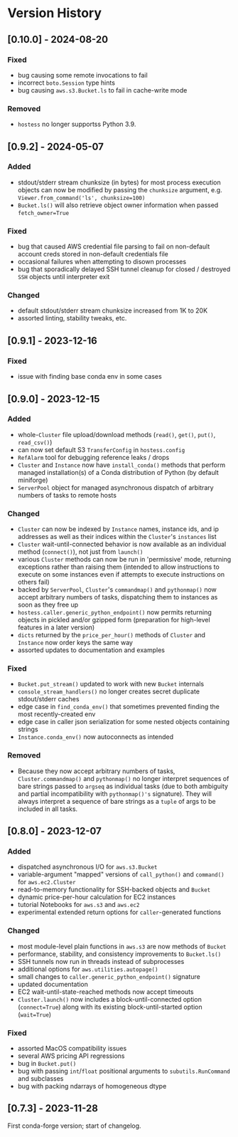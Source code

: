 # Version History

## [0.10.0] - 2024-08-20

### Fixed
- bug causing some remote invocations to fail
- incorrect `boto.Session` type hints
- bug causing `aws.s3.Bucket.ls` to fail in cache-write mode

### Removed
- `hostess` no longer supportss Python 3.9.

## [0.9.2] - 2024-05-07

### Added
- stdout/stderr stream chunksize (in bytes) for most process execution objects 
can now be modified by passing the `chunksize` argument, e.g. 
`Viewer.from_command('ls', chunksize=100)`
- `Bucket.ls()` will also retrieve object owner information when passed 
`fetch_owner=True`

### Fixed
- bug that caused AWS credential file parsing to fail on non-default account
creds stored in non-default credentials file
- occasional failures when attempting to disown processes
- bug that sporadically delayed SSH tunnel cleanup for closed / destroyed 
  `SSH` objects until interpreter exit 

### Changed
- default stdout/stderr stream chunksize increased from 1K to 20K
- assorted linting, stability tweaks, etc.

## [0.9.1] - 2023-12-16
### Fixed

- issue with finding base conda env in some cases

## [0.9.0] - 2023-12-15
### Added

- whole-`Cluster` file upload/download methods (`read()`, `get()`, `put()`, 
`read_csv()`)
- can now set default S3 `TransferConfig` in `hostess.config`
- `RefAlarm` tool for debugging reference leaks / drops
- `Cluster` and `Instance` now have `install_conda()` methods that perform 
managed installation(s) of a Conda distribution of Python (by default miniforge)
- `ServerPool` object for managed asynchronous dispatch of arbitrary numbers 
of tasks to remote hosts

### Changed
- `Cluster` can now be indexed by `Instance` names, instance ids, and ip 
addresses as well as their indices within the `Cluster`'s `instances` list
- `Cluster` wait-until-connected behavior is now available as an individual 
method (`connect()`), not just from `launch()`
- various `Cluster` methods can now be run in 'permissive' mode, returning 
exceptions rather than raising them (intended to allow instructions to execute 
on some instances even if attempts to execute instructions on others fail)
- backed by `ServerPool`, `Cluster`'s `commandmap()` and `pythonmap()` now 
accept arbitrary numbers of tasks, dispatching them to instances as soon as they free up
- `hostess.caller.generic_python_endpoint()` now permits returning objects in 
pickled and/or gzipped form (preparation for high-level features in a later version)
- `dicts` returned by the `price_per_hour()` methods of `Cluster` and `Instance`
now order keys the same way
- assorted updates to documentation and examples

### Fixed
- `Bucket.put_stream()` updated to work with new `Bucket` internals
- `console_stream_handlers()` no longer creates secret duplicate stdout/stderr
caches
- edge case in `find_conda_env()` that sometimes prevented finding the most 
recently-created env
- edge case in caller json serialization for some nested objects containing 
strings
- `Instance.conda_env()` now autoconnects as intended

### Removed
- Because they now accept arbitrary numbers of tasks, `Cluster.commandmap()` 
and `pythonmap()` no longer interpret sequences of bare strings passed to 
`argseq` as individual tasks (due to both ambiguity and partial incompatibility
with `pythonmap()'s` signature). They will always interpret a sequence of bare 
strings as a `tuple` of args to be included in all tasks.

## [0.8.0] - 2023-12-07
### Added
- dispatched asynchronous I/O for `aws.s3.Bucket`
- variable-argument "mapped" versions of `call_python()` and `command()` for 
  `aws.ec2.Cluster`
- read-to-memory functionality for SSH-backed objects and `Bucket`
- dynamic price-per-hour calculation for EC2 instances
- tutorial Notebooks for `aws.s3` and `aws.ec2`
- experimental extended return options for `caller`-generated functions

### Changed
- most module-level plain functions in `aws.s3` are now methods of `Bucket`
- performance, stability, and consistency improvements to `Bucket.ls()`
- SSH tunnels now run in threads instead of subprocesses
- additional options for `aws.utilities.autopage()`
- small changes to `caller.generic_python_endpoint()` signature
- updated documentation
- EC2 wait-until-state-reached methods now accept timeouts
- `Cluster.launch()` now includes a block-until-connected option 
(`connect=True`) along with its existing block-until-started option 
(`wait=True`) 

### Fixed
- assorted MacOS compatibility issues
- several AWS pricing API regressions
- bug in `Bucket.put()`
- bug with passing `int`/`float` positional arguments to `subutils.RunCommand` 
and subclasses
- bug with packing ndarrays of homogeneous dtype

## [0.7.3] - 2023-11-28

First conda-forge version; start of changelog.
